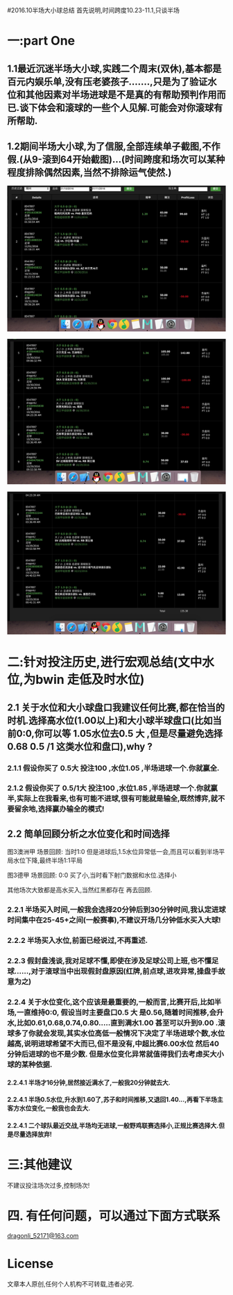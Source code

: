 #2016.10半场大小球总结
			首先说明,时间跨度10.23-11.1,只谈半场

# 一:part One

## 1.1最近沉迷半场大小球,实践二个周末(双休),基本都是百元内娱乐单,没有压老婆孩子.......,只是为了验证水位和其他因素对半场进球是不是真的有帮助预判作用而已.谈下体会和滚球的一些个人见解.可能会对你滚球有所帮助.

## 1.2期间半场大小球,为了信服,全部连续单子截图,不作假.(从9-滚到64开始截图)...(时间跨度和场次可以某种程度排除偶然因素,当然不排除运气使然.)


![1](./Blows/1.png)

![2](./Blows/2.png)

![3](./Blows/3.png)


# 二:针对投注历史,进行宏观总结(文中水位,为bwin 走低及时水位)

## 2.1   关于水位和大小球盘口我建议任何比赛,都在恰当的时机.选择高水位(1.00以上)和大小球半球盘口(比如当前0:0,你可以等 1.05水位去0.5 大 ,但是尽量避免选择 0.68 0.5 /1 这类水位和盘口),why ? 
### 2.1.1  假设你买了 0.5大 投注100 ,水位1.05 ,半场进球一个.你就赢全.
###   2.1.2  假设你买了 0.5/1大 投注100 ,水位1.85 ,半场进球一个.你就赢半,实际上在我看来,也有可能不进球,很有可能就是输全,既然博弈,就不要留余地,选择赢办输全的模式!


## 2.2 简单回顾分析之水位变化和时间选择
图3澳洲甲
场景回顾: 当时1:0 但是进球后,1.5水位异常低一会,而且可以看到半场平局水位下降,最终半场1:1平局
	
图3德甲
场景回顾: 0:0 买了小,当时看下射门数据和水位.选择小

其他场次大致都是高水买入,当然红黑都存在 再去回顾.

### 2.2.1 半场买入时间,一般我会选择20分钟后到30分钟时间,我认定进球时间集中在25-45+之间(一般赛事),不建议开场几分钟低水买入大球!
### 2.2.2 半场买入水位,前面已经说过,不再重述.
### 2.2.3 假封盘浅谈,我对足球不懂,即使在涉及足球公司上班,也不懂足球......,对于滚球当中出现假封盘原因(红牌,前点球,进攻异常,操盘手故意为之)  
### 2.2.4 关于水位变化,这个应该是最重要的,一般而言,比赛开后,比如半场,一直维持0:0, 假设当时主要盘口0.5 大 是0.56,随着时间推移,会升水,比如0.61,0.68,0.74,0.80.....直到满水1.00 甚至可以升到9.00 .滚球多了你就会发现,其实水位高低一般情况下决定了半场进球个数,水位越高,说明进球希望不大而已,但不是没有,中超比赛6.00水位 然后40分钟后进球的也不是少数.               但是水位变化异常就值得我们去考虑买大小球的某种依据.



#### 2.2.4.1 半场才16分钟,居然接近满水了,一般我20分钟就去大.

#### 2.2.4.1 半场0.5水位,升水到1.60了,苏子和时间推移,又退回1.40...,再看下半场主客方水位变化,一般我也会去大.

#### 2.2.4.1 二个球队最近交战,半场均无进球,一般野鸡联赛选择小,正规比赛选择大.但是尽量选择放弃!




# 三:其他建议
不建议投注场次过多,控制场次! 


# 四. 有任何问题，可以通过下面方式联系
 <dragonli_52171@163.com> 

# License
文章本人原创,任何个人机构不可转载,违者必究.





